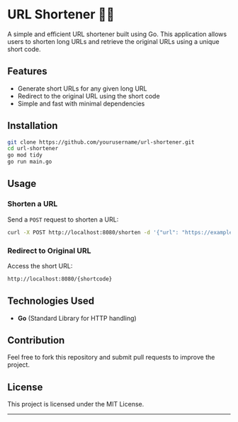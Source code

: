 
# URL Shortener 📏🚀  

A simple and efficient URL shortener built using Go. This application allows users to shorten long URLs and retrieve the original URLs using a unique short code.  

## Features  
- Generate short URLs for any given long URL  
- Redirect to the original URL using the short code  
- Simple and fast with minimal dependencies  

## Installation  

```sh
git clone https://github.com/yourusername/url-shortener.git
cd url-shortener
go mod tidy
go run main.go
```

## Usage  

### Shorten a URL  
Send a `POST` request to shorten a URL:  
```sh
curl -X POST http://localhost:8080/shorten -d '{"url": "https://example.com"}' -H "Content-Type: application/json"
```

### Redirect to Original URL  
Access the short URL:  
```sh
http://localhost:8080/{shortcode}
```

## Technologies Used  
- **Go** (Standard Library for HTTP handling)  

## Contribution  
Feel free to fork this repository and submit pull requests to improve the project.  

## License  
This project is licensed under the MIT License.  

---
